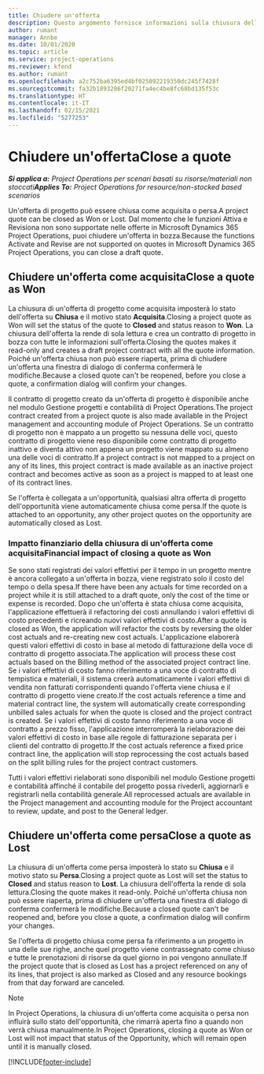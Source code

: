 ```yaml
---
title: Chiudere un'offerta
description: Questo argomento fornisce informazioni sulla chiusura delle offerte in Project Operations.
author: rumant
manager: Annbe
ms.date: 10/01/2020
ms.topic: article
ms.service: project-operations
ms.reviewer: kfend
ms.author: rumant
ms.openlocfilehash: a2c752ba6395ed4bf025092219350dc245f7428f
ms.sourcegitcommit: fa32b1893286f20271fa4ec4be8fc68bd135f53c
ms.translationtype: HT
ms.contentlocale: it-IT
ms.lasthandoff: 02/15/2021
ms.locfileid: "5277253"
---
```

# <a name="close-a-quote"></a><span data-ttu-id="c32f2-103">Chiudere un'offerta</span><span class="sxs-lookup"><span data-stu-id="c32f2-103">Close a quote</span></span>

<span data-ttu-id="c32f2-104">_**Si applica a:** Project Operations per scenari basati su risorse/materiali non stoccati_</span><span class="sxs-lookup"><span data-stu-id="c32f2-104">_**Applies To:** Project Operations for resource/non-stocked based scenarios_</span></span>

<span data-ttu-id="c32f2-105">Un'offerta di progetto può essere chiusa come acquisita o persa.</span><span class="sxs-lookup"><span data-stu-id="c32f2-105">A project quote can be closed as Won or Lost.</span></span> <span data-ttu-id="c32f2-106">Dal momento che le funzioni Attiva e Revisiona non sono supportate nelle offerte in Microsoft Dynamics 365 Project Operations, puoi chiudere un'offerta in bozza.</span><span class="sxs-lookup"><span data-stu-id="c32f2-106">Because the functions Activate and Revise are not supported on quotes in Microsoft Dynamics 365 Project Operations, you can close a draft quote.</span></span>

## <a name="close-a-quote-as-won"></a><span data-ttu-id="c32f2-107">Chiudere un'offerta come acquisita</span><span class="sxs-lookup"><span data-stu-id="c32f2-107">Close a quote as Won</span></span>

<span data-ttu-id="c32f2-108">La chiusura di un'offerta di progetto come acquisita imposterà lo stato dell'offerta su **Chiusa** e il motivo stato **Acquisita**.</span><span class="sxs-lookup"><span data-stu-id="c32f2-108">Closing a project quote as Won will set the status of the quote to **Closed** and status reason to **Won**.</span></span> <span data-ttu-id="c32f2-109">La chiusura dell'offerta la rende di sola lettura e crea un contratto di progetto in bozza con tutte le informazioni sull'offerta.</span><span class="sxs-lookup"><span data-stu-id="c32f2-109">Closing the quotes makes it read-only and creates a draft project contract with all the quote information.</span></span> <span data-ttu-id="c32f2-110">Poiché un'offerta chiusa non può essere riaperta, prima di chiudere un'offerta una finestra di dialogo di conferma confermerà le modifiche.</span><span class="sxs-lookup"><span data-stu-id="c32f2-110">Because a closed quote can't be reopened, before you close a quote, a confirmation dialog will confirm your changes.</span></span>

<span data-ttu-id="c32f2-111">Il contratto di progetto creato da un'offerta di progetto è disponibile anche nel modulo Gestione progetti e contabilità di Project Operations.</span><span class="sxs-lookup"><span data-stu-id="c32f2-111">The project contract created from a project quote is also made available in the Project management and accounting module of Project Operations.</span></span> <span data-ttu-id="c32f2-112">Se un contratto di progetto non è mappato a un progetto su nessuna delle voci, questo contratto di progetto viene reso disponibile come contratto di progetto inattivo e diventa attivo non appena un progetto viene mappato su almeno una delle voci di contratto.</span><span class="sxs-lookup"><span data-stu-id="c32f2-112">If a project contract is not mapped to a project on any of its lines, this project contract is made available as an inactive project contract and becomes active as soon as a project is mapped to at least one of its contract lines.</span></span>

<span data-ttu-id="c32f2-113">Se l'offerta è collegata a un'opportunità, qualsiasi altra offerta di progetto dell'opportunità viene automaticamente chiusa come persa.</span><span class="sxs-lookup"><span data-stu-id="c32f2-113">If the quote is attached to an opportunity, any other project quotes on the opportunity are automatically closed as Lost.</span></span>

### <a name="financial-impact-of-closing-a-quote-as-won"></a><span data-ttu-id="c32f2-114">Impatto finanziario della chiusura di un'offerta come acquisita</span><span class="sxs-lookup"><span data-stu-id="c32f2-114">Financial impact of closing a quote as Won</span></span>

<span data-ttu-id="c32f2-115">Se sono stati registrati dei valori effettivi per il tempo in un progetto mentre è ancora collegato a un'offerta in bozza, viene registrato solo il costo del tempo o della spesa.</span><span class="sxs-lookup"><span data-stu-id="c32f2-115">If there have been any actuals for time recorded on a project while it is still attached to a draft quote, only the cost of the time or expense is recorded.</span></span> <span data-ttu-id="c32f2-116">Dopo che un'offerta è stata chiusa come acquisita, l'applicazione effettuerà il refactoring dei costi annullando i valori effettivi di costo precedenti e ricreando nuovi valori effettivi di costo.</span><span class="sxs-lookup"><span data-stu-id="c32f2-116">After a quote is closed as Won, the application will refactor the costs by reversing the older cost actuals and re-creating new cost actuals.</span></span> <span data-ttu-id="c32f2-117">L'applicazione elaborerà questi valori effettivi di costo in base al metodo di fatturazione della voce di contratto di progetto associata.</span><span class="sxs-lookup"><span data-stu-id="c32f2-117">The application will process these cost actuals based on the Billing method of the associated project contract line.</span></span> <span data-ttu-id="c32f2-118">Se i valori effettivi di costo fanno riferimento a una voce di contratto di tempistica e materiali, il sistema creerà automaticamente i valori effettivi di vendita non fatturati corrispondenti quando l'offerta viene chiusa e il contratto di progetto viene creato.</span><span class="sxs-lookup"><span data-stu-id="c32f2-118">If the cost actuals reference a time and material contract line, the system will automatically create corresponding unbilled sales actuals for when the quote is closed and the project contract is created.</span></span> <span data-ttu-id="c32f2-119">Se i valori effettivi di costo fanno riferimento a una voce di contratto a prezzo fisso, l'applicazione interromperà la rielaborazione dei valori effettivi di costo in base alle regole di fatturazione separata per i clienti del contratto di progetto.</span><span class="sxs-lookup"><span data-stu-id="c32f2-119">If the cost actuals reference a fixed price contract line, the application will stop reprocessing the cost actuals based on the split billing rules for the project contract customers.</span></span>

<span data-ttu-id="c32f2-120">Tutti i valori effettivi rielaborati sono disponibili nel modulo Gestione progetti e contabilità affinché il contabile del progetto possa rivederli, aggiornarli e registrarli nella contabilità generale.</span><span class="sxs-lookup"><span data-stu-id="c32f2-120">All reprocessed actuals are available in the Project management and accounting module for the Project accountant to review, update, and post to the General ledger.</span></span> 

## <a name="close-a-quote-as-lost"></a><span data-ttu-id="c32f2-121">Chiudere un'offerta come persa</span><span class="sxs-lookup"><span data-stu-id="c32f2-121">Close a quote as Lost</span></span>

<span data-ttu-id="c32f2-122">La chiusura di un'offerta come persa imposterà lo stato su **Chiusa** e il motivo stato su **Persa**.</span><span class="sxs-lookup"><span data-stu-id="c32f2-122">Closing a project quote as Lost will set the status to **Closed** and status reason to **Lost**.</span></span> <span data-ttu-id="c32f2-123">La chiusura dell'offerta la rende di sola lettura.</span><span class="sxs-lookup"><span data-stu-id="c32f2-123">Closing the quote makes it read-only.</span></span> <span data-ttu-id="c32f2-124">Poiché un'offerta chiusa non può essere riaperta, prima di chiudere un'offerta una finestra di dialogo di conferma confermerà le modifiche.</span><span class="sxs-lookup"><span data-stu-id="c32f2-124">Because a closed quote can't be reopened and, before you close a quote, a confirmation dialog will confirm your changes.</span></span>

<span data-ttu-id="c32f2-125">Se l'offerta di progetto chiusa come persa fa riferimento a un progetto in una delle sue righe, anche quel progetto viene contrassegnato come chiuso e tutte le prenotazioni di risorse da quel giorno in poi vengono annullate.</span><span class="sxs-lookup"><span data-stu-id="c32f2-125">If the project quote that is closed as Lost has a project referenced on any of its lines, that project is also marked as Closed and any resource bookings from that day forward are canceled.</span></span>

> [!NOTE]
> <span data-ttu-id="c32f2-126">In Project Operations, la chiusura di un'offerta come acquisita o persa non influirà sullo stato dell'opportunità, che rimarrà aperta fino a quando non verrà chiusa manualmente.</span><span class="sxs-lookup"><span data-stu-id="c32f2-126">In Project Operations, closing a quote as Won or Lost will not impact that status of the Opportunity, which will remain open until it is manually closed.</span></span>


[!INCLUDE[footer-include](../includes/footer-banner.md)]